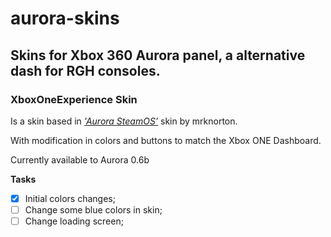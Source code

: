 # aurora-skins
## Skins for Xbox 360 Aurora panel, a alternative dash for RGH consoles.
### XboxOneExperience Skin
Is a skin based in [*'Aurora SteamOS'*](http://www.realmodscene.com/index.php?/topic/4701-skin-aurora-steamos/) skin by mrknorton. 

With modification in colors and buttons to match the Xbox ONE Dashboard.

Currently available to Aurora 0.6b

**Tasks**
- [x] Initial colors changes;
- [ ] Change some blue colors in skin;
- [ ] Change loading screen;